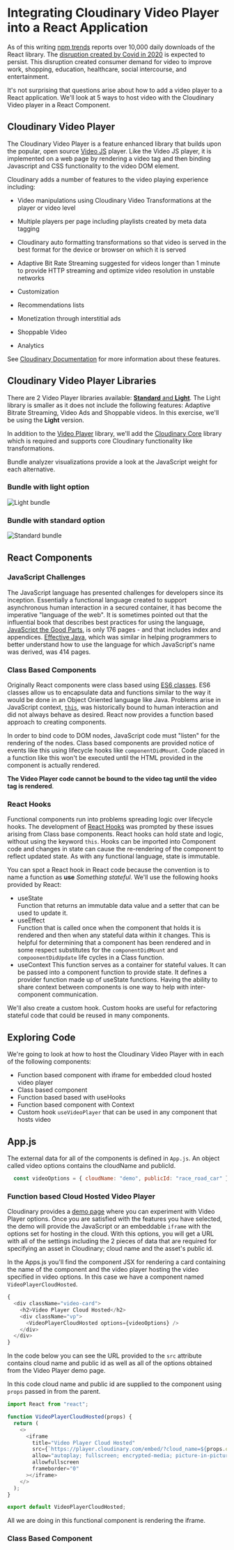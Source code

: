 # Integrating Cloudinary Video Player into a React Application

As of this writing [npm trends](https://www.npmtrends.com/react) reports over 10,000 daily downloads of the React library. The [disruption created by Covid in 2020](https://www.weforum.org/agenda/2020/05/coronavirus-covid19-consumers-shopping-goods-economics-industry) is expected to persist.  This disruption created consumer demand for video to improve work, shopping, education, healthcare, social intercourse,  and entertainment.

It's not surprising that questions arise about how to add a video player to a React application.  We'll look at 5 ways to host video with the Cloudinary Video player in a React Component.

## Cloudinary Video Player

The Cloudinary Video Player is a feature enhanced library that builds upon the popular, open source [Video JS](https://videojs.com/) player.  Like the Video JS player, it is implemented on a web page by rendering a video tag and then binding Javascript and CSS functionality to the video DOM element.

Cloudinary adds a number of features to the video playing experience including:
 
 - Video manipulations using Cloudinary Video Transformations at the player or video level

 - Multiple players per page including playlists created by meta data tagging

 - Cloudinary auto formatting transformations so that video is served in the best format for the device or browser on which it is served

 - Adaptive Bit Rate Streaming suggested for videos longer than 1 minute to provide HTTP streaming and optimize video resolution in unstable networks

 - Customization

 - Recommendations lists

 - Monetization through interstitial ads

 - Shoppable Video

 - Analytics

 See [Cloudinary Documentation](https://cloudinary.com/documentation/cloudinary_video_player#video_player_features) for more information about these features.

 ## Cloudinary Video Player Libraries

 There are 2 Video Player libraries available: [**Standard** and **Light**](https://cloudinary.com/documentation/cloudinary_video_player#installation_and_setup).  The Light library is smaller as it does not include the following features: Adaptive Bitrate Streaming,  Video Ads and Shoppable videos.  In this exercise, we'll be using the **Light** version.

 In addition to the [Video Player](https://www.npmjs.com/package/cloudinary-video-player) library, we'll add the [Cloudinary Core](https://www.npmjs.com/search?q=cloudinary-core) library which is required and supports core Cloudinary functionality like transformations.

 Bundle analyzer visualizations provide a look at the JavaScript weight for each alternative.

### Bundle with light option
 ![Light bundle](./bundle-light.png "Light Bundle")

 ### Bundle with standard option
 ![Standard bundle](./bundle-standard.png "Standard Bundle")

## React Components

### JavaScript Challenges
The JavaScript language has presented challenges for developers since its inception. Essentially a functional language created to support asynchronous human interaction in a secured container, it has become the imperative "language of the web".  It is sometimes pointed out that the influential book that describes best practices for using the language, [JavaScript the Good Parts](https://www.oreilly.com/library/view/javascript-the-good/9780596517748/), is only 176 pages - and that includes index and appendices.  [Effective Java](https://www.amazon.com/Effective-Java-Joshua-Bloch/dp/0134685997/ref=sr_1_1?dchild=1&keywords=effective+java&qid=1613327876&s=books&sr=1-1), which was similar in helping programmers to better understand how to use the language for which JavaScript's name was derived, was 414 pages.

### Class Based Components

Originally React components were class based using [ES6 classes](https://caniuse.com/es6).  ES6 classes allow us to encapsulate data and functions similar to the way it would be done in an Object Oriented language like Java.  Problems arise in JavaScript context, [`this`](https://developer.mozilla.org/en-US/docs/Web/JavaScript/Reference/Operators/this), was historically bound to human interaction and did not always behave as desired.  React now provides a function based approach to creating components. 

In order to bind code to DOM nodes, JavaScript code must "listen" for the rendering of the nodes.  Class based components are provided notice of events like this using lifecycle hooks like `componentDidMount`.  Code placed in a function like this won't be executed until the HTML provided in the component is actually rendered.  

**The Video Player code cannot be bound to the video tag until the video tag is rendered**.

### React Hooks

Functional components run into problems spreading logic over  lifecycle hooks.  The development of [React Hooks](https://reactjs.org/docs/hooks-intro.html) was prompted by these issues arising from Class base components.  React hooks can hold state and logic, without using the keyword `this`.  Hooks can be imported into Component code and changes in state can cause the re-rendering of the component to reflect updated state.  As with any functional language, state is immutable.

You can spot a React hook in React code because the convention is to name a function as **use** *Something stateful*.  We'll use the following hooks provided by React:

- useState  
  Function that returns an immutable data value and a setter that can be used to update it. 
- useEffect  
  Function that is called once when the component that holds it is rendered and then when any stateful data within it changes. This is helpful for determining that a component has been rendered and in some respect substitutes for the `componentDidMount` and `compoonentDidUpdate` life cycles in a Class function.
- useContext 
  This function serves as a container for stateful values.  It can be passed into a component function to provide state.  It defines a provider function made up of useState functions.  Having the ability to share context between components is one way to help with inter-component communication.

We'll also create a custom hook.  Custom hooks are useful for refactoring stateful code that could be reused in many components.



## Exploring Code

We're going to look at how to host the Cloudinary Video Player with in each of the following components:

- Function based component with iframe for embedded cloud hosted video player 
- Class based component
- Function based based with useHooks
- Function based component with Context
- Custom hook `useVideoPlayer` that can be used in any component that hosts video

## App.js

The external data for all of the components is defined in `App.js`.  An object called video options contains the cloudName and publicId.

```JavaScript
  const videoOptions = { cloudName: "demo", publicId: "race_road_car" };

```

### Function based Cloud Hosted Video Player

Cloudinary provides a [demo page](https://studio.cloudinary.com/) where you can experiment with Video Player options.  Once you are satisfied with the features you have selected, the demo will provide the JavaScript or an embeddable `iframe` with the options set for hosting in the cloud.  With this options, you will get a URL with all of the settings including the 2 pieces of data that are required for specifying an asset in Cloudinary; cloud name and the asset's public id.


In the Apps.js you'll find the component JSX for rendering a card containing the name of the component and the video player hosting the video specified in video options.  In this case we have a component named `VideoPlayerCloudHosted`.

```JavaScript
{
  <div className="video-card">
    <h2>Video Player Cloud Hosted</h2>
    <div className="vp">
      <VideoPlayerCloudHosted options={videoOptions} />
    </div>
  </div>
}
```

In the code below you can see the URL provided to the `src` attribute contains cloud name and public id as well as all of the options obtained from the Video Player demo page.

In this code cloud name and public id are supplied to the component using `props` passed in from the parent.

```JavaScript
import React from "react";

function VideoPlayerCloudHosted(props) {
  return (
    <>
      <iframe
        title="Video Player Cloud Hosted"
        src={`https://player.cloudinary.com/embed/?cloud_name=${props.options.cloudName}&public_id=${props.options.publicId}&&player%5Bfluid%5D=true&player%5Bcontrols%5D=true&player%5Bcontrol_bar%5D%5Bvolume_panel%5D=false&player%5Bcontrol_bar%5D%5Bfullscreen_toggle%5D=false&player%5Bposter_options%5D%5Btransformation%5D%5Bstart_offset%5D=0`}
        allow="autoplay; fullscreen; encrypted-media; picture-in-picture"
        allowfullscreen
        frameborder="0"
      ></iframe>
    </>
  );
}

export default VideoPlayerCloudHosted;
```

All we are doing in this functional component is rendering the iframe.

### Class Based Component


